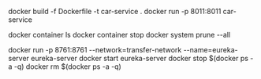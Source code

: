 docker build -f Dockerfile -t car-service .
docker run -p 8011:8011 car-service


docker container ls
docker container stop <name>
docker system prune --all

docker run -p 8761:8761 --network=transfer-network --name=eureka-server eureka-server
docker start eureka-server
docker stop $(docker ps -a -q)
docker rm $(docker ps -a -q)

